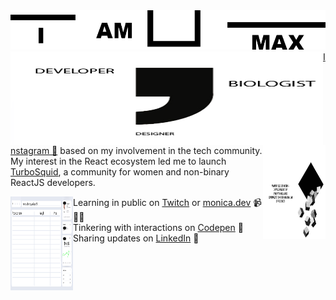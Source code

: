 <img src="https://github.com/MaxBezs/MaxBezs/blob/main/headmain.png" alt="I AM MAX">

<img align="left" width="500" height="150" src="https://github.com/MaxBezs/MaxBezs/blob/main/sxxx.png">
<img align="right" width="100" height="150"src="https://github.com/MaxBezs/MaxBezs/blob/main/%D0%A1%D0%BB%D0%BE%D0%B9%202.png">
<a href="https://www.instagram.com/max_bezs/">Instagram 🌟</a> based on my involvement in the tech community.  My interest in the React ecosystem led me to launch <a href="https://www.turbosquid.com/ru/Search/Artists/Max_Bezs">TurboSquid</a>, a community for women and non-binary ReactJS developers.

<a href="https://www.instagram.com/max_bezs/"><img align="left" width="100" height="150" src="https://github.com/MaxBezs/MaxBezs/blob/main/UI.jpg"></a>
- Learning in public on <a href="https://www.twitch.tv/blacktechdiva">Twitch</a> or <a href="https://www.monica.dev">monica.dev</a> 📹 ✍🏾
- Tinkering with interactions on <a href="https://codepen.io/m0nica"> Codepen</a> 🏓
- Sharing updates on <a href="https://www.linkedin.com/in/monicampowell/">LinkedIn</a> 💼
